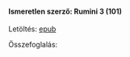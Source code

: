 #### <a name="id_1425">Ismeretlen szerző: Rumini 3 (101)</a>
Letöltés: [epub](https://github.com/BercziSandor/calibre_lib/raw/main/Ismeretlen%20szerzo/Rumini%203%20%281425%29/Rumini%203%20-%20Ismeretlen%20szerzo.epub)

Összefoglalás:


